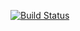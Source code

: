 [![Build Status](https://travis-ci.org/xDeSaY/quad.svg?branch=master)](https://travis-ci.org/xDeSaY/quad)
